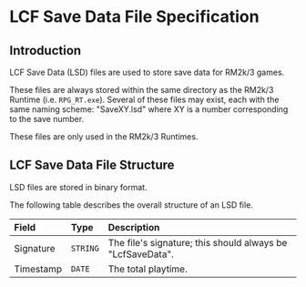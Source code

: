 # LCF Save Data File Specification
## Introduction
LCF Save Data (LSD) files are used to store save data for RM2k/3 games.

These files are always stored within the same directory as the RM2k/3 Runtime (i.e. `RPG_RT.exe`).
Several of these files may exist, each with the same naming scheme: "SaveXY.lsd" where XY is a number corresponding to the save number.

These files are only used in the RM2k/3 Runtimes.

## LCF Save Data File Structure
LSD files are stored in binary format.

The following table describes the overall structure of an LSD file.

| Field         | Type                                            | Description                                                |
|:--------------|:------------------------------------------------|:-----------------------------------------------------------|
| Signature     | `STRING`                                        | The file's signature; this should always be "LcfSaveData". |
| Timestamp     | `DATE`                                          | The total playtime.                                        |
